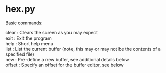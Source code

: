 # hex.py

Basic commands:

clear  : Clears the screen as you may expect \
exit   : Exit the program \
help   : Short help menu \
list   : List the current buffer (note, this may or may not be the contents of a specified file) \
new    : Pre-define a new buffer, see additional details below \
offset : Specify an offset for the buffer editor, see below

